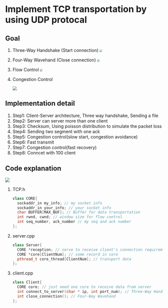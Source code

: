 # Implement TCP transportation by using UDP protocal

## Goal

1. Three-Way Handshake (Start connection)
    <img src="https://i.imgur.com/9jSKdwy.jpg" style="zoom:50%;" />

2. Four-Way Wavehand (Close connection)
    <img src="https://i.imgur.com/dZoRoLl.png" style="zoom:50%;" />

3. Flow Control
    <img src="https://i.imgur.com/kB4kfnY.png" style="zoom:50%;" />

4. Congestion Control

    <img src="https://i.imgur.com/avgF2NW.png" style="zoom:80%;" />

## Implementation detail

1. Step1: Client-Server architecture, Three way handshake, Sending a file
2. Step2: Server can server more than one client
3. Step3: Checksum, Using poisson distribution to simulate the packet loss
4. Step4: Sending two segment with one ack
5. Step5: Congestion control(slow start, congestion avoidance)
6. Step6: Fast transmit
7. Step7: Congestion control(fast recovery)
8. Step8: Conncet with 100 client

## Code explanation

<img src="https://i.imgur.com/HSbe6f0.png" style="zoom:90%;" />

1. TCP.h
   ```c++
   class CORE{
     sockaddr_in my_info; // my socket info
     sockaddr_in your_info; // your socket info
     char BUFFER[MAX_BUF]; // Buffer for data transportation
     int rwnd, cwnd; // window size for flow control
     int seq_number, ack_number // my seq and ack number
   };
   ```

2. server.cpp
   ```c++
   class Server{
     CORE *reception; // serve to receive client's connection requirement
     CORE *core[ClientNum]; // some record in core
     pthread_t core_thread[ClientNum]; // transport data
   };
   ```

3. client.cpp
   ```c++
   class Client{
     CORE core; // just need one core to receive data from server
     int connect_to_server(char * ip, int port_num); // Three-Way Handshake
     int close_connection(); // Four-Way Wavehand
   };
   ```

   

